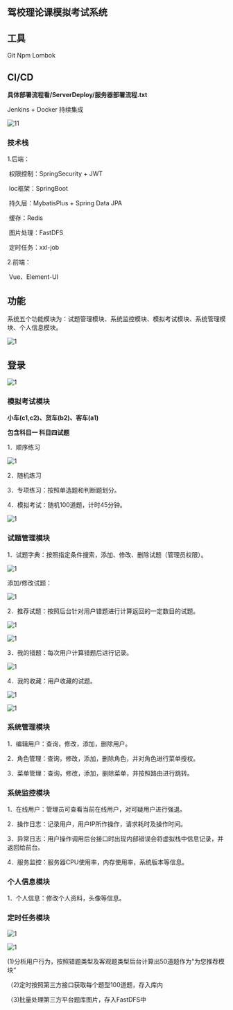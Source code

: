 ## 驾校理论课模拟考试系统

## 工具

Git Npm Lombok

## CI/CD

**具体部署流程看/ServerDeploy/服务器部署流程.txt**

Jenkins + Docker 持续集成

![11](https://raw.githubusercontent.com/1170159634/Mockexam-Server/master/images/%E5%9B%BE%E7%89%8715.png)

### 技术栈

1.后端：

​	权限控制：SpringSecurity + JWT

​	Ioc框架：SpringBoot 

​	持久层：MybatisPlus + Spring Data JPA

​	缓存：Redis

​	图片处理：FastDFS

​	定时任务：xxl-job

2.前端：

​	Vue、Element-UI

## 功能

系统五个功能模块为：试题管理模块、系统监控模块、模拟考试模块、系统管理模块、个人信息模块。

![1](https://raw.githubusercontent.com/1170159634/Mockexam-Server/master/images/%E5%9B%BE%E7%89%871.png)

## 登录

![1](https://raw.githubusercontent.com/1170159634/Mockexam-Server/master/images/%E5%9B%BE%E7%89%872.png)

###  **模拟考试模块**

**小车(c1,c2)、货车(b2)、客车(a1)**

**包含科目一 科目四试题**

1．顺序练习

![1](https://raw.githubusercontent.com/1170159634/Mockexam-Server/master/images/%E5%9B%BE%E7%89%879.png)

2．随机练习

3．专项练习：按照单选题和判断题划分。

4．模拟考试：随机100道题，计时45分钟。

 ![1](https://raw.githubusercontent.com/1170159634/Mockexam-Server/master/images/%E5%9B%BE%E7%89%8710.png)

### **试题管理模块**

1．试题字典：按照指定条件搜索，添加、修改、删除试题（管理员权限）。

![1](https://raw.githubusercontent.com/1170159634/Mockexam-Server/master/images/%E5%9B%BE%E7%89%874.png)

添加/修改试题：

![1](https://raw.githubusercontent.com/1170159634/Mockexam-Server/master/images/%E5%9B%BE%E7%89%8712.png)

2．推荐试题：按照后台针对用户错题进行计算返回的一定数目的试题。

![1](https://raw.githubusercontent.com/1170159634/Mockexam-Server/master/images/%E5%9B%BE%E7%89%873.png)



![1](https://raw.githubusercontent.com/1170159634/Mockexam-Server/master/images/%E5%9B%BE%E7%89%875.png)

3．我的错题：每次用户计算错题后进行记录。

![1](https://raw.githubusercontent.com/1170159634/Mockexam-Server/master/images/%E5%9B%BE%E7%89%876.png)

4．我的收藏：用户收藏的试题。

![1](https://raw.githubusercontent.com/1170159634/Mockexam-Server/master/images/%E5%9B%BE%E7%89%877.png)

![1](https://raw.githubusercontent.com/1170159634/Mockexam-Server/master/images/%E5%9B%BE%E7%89%878.png)

###  系统管理模块

1．编辑用户：查询，修改，添加，删除用户。

2．角色管理：查询，修改，添加，删除角色，并对角色进行菜单授权。

3．菜单管理：查询，修改，添加，删除菜单，并按照路由进行跳转。

###  系统监控模块

1．在线用户：管理员可查看当前在线用户，对可疑用户进行强退。

2．操作日志：记录用户，用户IP所作操作，请求耗时及操作时间。

3．异常日志：用户操作调用后台接口时出现内部错误会将虚拟栈中信息记录，并返回给前台。

4．服务监控：服务器CPU使用率，内存使用率，系统版本等信息。

### 个人信息模块

1．个人信息：修改个人资料，头像等信息。



### 定时任务模块

![1](https://raw.githubusercontent.com/1170159634/Mockexam-Server/master/images/%E5%9B%BE%E7%89%8713.png)

![1](https://raw.githubusercontent.com/1170159634/Mockexam-Server/master/images/%E5%9B%BE%E7%89%8714.png)

  (1)分析用户行为，按照错题类型及客观题类型后台计算出50道题作为“为您推荐模块”

（2)定时按照第三方接口获取每个题型100道题，存入库内

（3)批量处理第三方平台题库图片，存入FastDFS中

